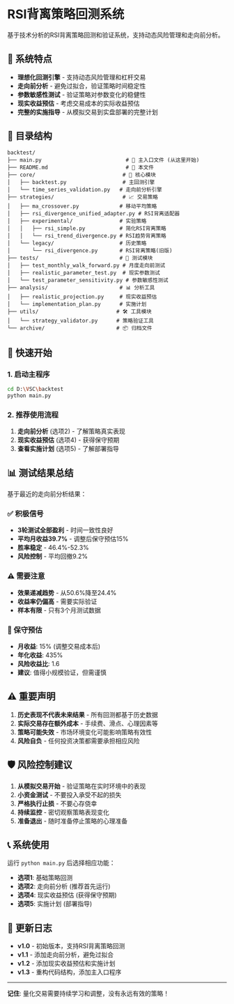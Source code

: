 # RSI背离策略回测系统

基于技术分析的RSI背离策略回测和验证系统，支持动态风险管理和走向前分析。

## 🎯 系统特点

- **理想化回测引擎** - 支持动态风险管理和杠杆交易
- **走向前分析** - 避免过拟合，验证策略时间稳定性
- **参数敏感性测试** - 验证策略对参数变化的稳健性
- **现实收益预估** - 考虑交易成本的实际收益预估
- **完整的实施指导** - 从模拟交易到实盘部署的完整计划

## 📁 目录结构

```
backtest/
├── main.py                           # 🚀 主入口文件 (从这里开始)
├── README.md                         # 📖 本文件
├── core/                            # 🔧 核心模块
│   ├── backtest.py                  # 主回测引擎
│   └── time_series_validation.py   # 走向前分析引擎
├── strategies/                      # 📈 交易策略
│   ├── ma_crossover.py             # 移动平均策略
│   ├── rsi_divergence_unified_adapter.py # RSI背离适配器
│   ├── experimental/               # 实验策略
│   │   ├── rsi_simple.py           # 简化RSI背离策略
│   │   └── rsi_trend_divergence.py # RSI趋势背离策略
│   └── legacy/                     # 历史策略
│       └── rsi_divergence.py       # RSI背离策略(旧版)
├── tests/                          # 🧪 测试模块
│   ├── test_monthly_walk_forward.py # 月度走向前测试
│   ├── realistic_parameter_test.py  # 现实参数测试
│   └── test_parameter_sensitivity.py # 参数敏感性测试
├── analysis/                       # 📊 分析工具
│   ├── realistic_projection.py     # 现实收益预估
│   └── implementation_plan.py      # 实施计划
├── utils/                         # 🛠️ 工具模块
│   └── strategy_validator.py      # 策略验证工具
└── archive/                       # 📦 归档文件
```

## 🚀 快速开始

### 1. 启动主程序
```bash
cd D:\VSC\backtest
python main.py
```

### 2. 推荐使用流程
1. **走向前分析** (选项2) - 了解策略真实表现
2. **现实收益预估** (选项4) - 获得保守预期
3. **查看实施计划** (选项5) - 了解部署指导

## 📊 测试结果总结

基于最近的走向前分析结果：

### ✅ 积极信号
- **3轮测试全部盈利** - 时间一致性良好
- **平均月收益39.7%** - 调整后保守预估15%
- **胜率稳定** - 46.4%-52.3%
- **风险控制** - 平均回撤9.2%

### ⚠️ 需要注意
- **效果递减趋势** - 从50.6%降至24.4%
- **收益率仍偏高** - 需要实际验证
- **样本有限** - 只有3个月测试数据

### 🎯 保守预估
- **月收益**: 15% (调整交易成本后)
- **年化收益**: 435%
- **风险收益比**: 1.6
- **建议**: 值得小规模验证，但需谨慎

## ⚠️ 重要声明

1. **历史表现不代表未来结果** - 所有回测都基于历史数据
2. **实际交易存在额外成本** - 手续费、滑点、心理因素等
3. **策略可能失效** - 市场环境变化可能影响策略有效性
4. **风险自负** - 任何投资决策都需要承担相应风险

## 🛡️ 风险控制建议

1. **从模拟交易开始** - 验证策略在实时环境中的表现
2. **小资金测试** - 不要投入承受不起的损失
3. **严格执行止损** - 不要心存侥幸
4. **持续监控** - 密切观察策略表现变化
5. **准备退出** - 随时准备停止策略的心理准备

## 📞 系统使用

运行 `python main.py` 后选择相应功能：

- **选项1**: 基础策略回测
- **选项2**: 走向前分析 (推荐首先运行)
- **选项4**: 现实收益预估 (获得保守预期)
- **选项5**: 实施计划 (部署指导)

## 📝 更新日志

- **v1.0** - 初始版本，支持RSI背离策略回测
- **v1.1** - 添加走向前分析，避免过拟合
- **v1.2** - 添加现实收益预估和实施计划
- **v1.3** - 重构代码结构，添加主入口程序

---

**记住**: 量化交易需要持续学习和调整，没有永远有效的策略！